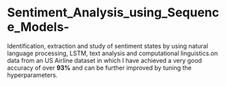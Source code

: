 # Sentiment_Analysis_using_Sequence_Models-
Identification, extraction and study of sentiment states by using natural language processing, LSTM, text analysis and computational linguistics.on data from an US Airline dataset in which I have achieved a very good accuracy of over **93%** and can be further improved by tuning the hyperparameters.

